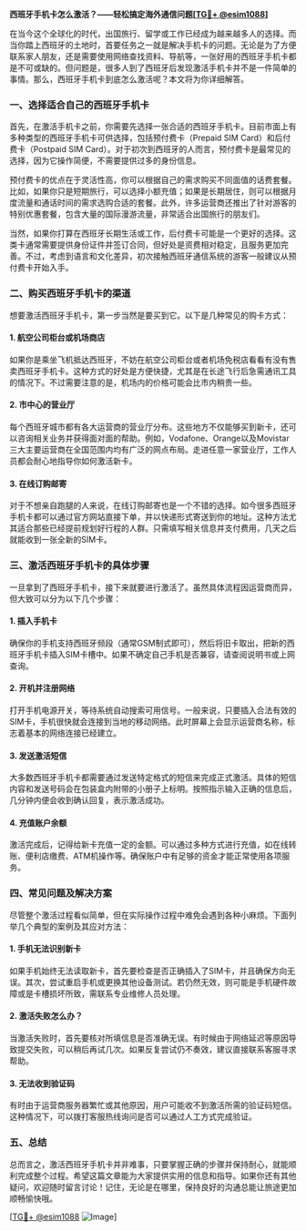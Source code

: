 **西班牙手机卡怎么激活？——轻松搞定海外通信问题[[TG💪+ @esim1088](https://t.me/s/esim1088)]**

在当今这个全球化的时代，出国旅行、留学或工作已经成为越来越多人的选择。而当你踏上西班牙的土地时，首要任务之一就是解决手机卡的问题。无论是为了方便联系家人朋友，还是需要使用网络查找资料、导航等，一张好用的西班牙手机卡都是不可或缺的。但问题是，很多人到了西班牙后发现激活手机卡并不是一件简单的事情。那么，西班牙手机卡到底怎么激活呢？本文将为你详细解答。

### 一、选择适合自己的西班牙手机卡

首先，在激活手机卡之前，你需要先选择一张合适的西班牙手机卡。目前市面上有多种类型的西班牙手机卡可供选择，包括预付费卡（Prepaid SIM Card）和后付费卡（Postpaid SIM Card）。对于初次到西班牙的人而言，预付费卡是最常见的选择，因为它操作简便，不需要提供过多的身份信息。

预付费卡的优点在于灵活性高，你可以根据自己的需求购买不同面值的话费套餐。比如，如果你只是短期旅行，可以选择小额充值；如果是长期居住，则可以根据月度流量和通话时间的需求选购合适的套餐。此外，许多运营商还推出了针对游客的特别优惠套餐，包含大量的国际漫游流量，非常适合出国旅行的朋友们。

当然，如果你打算在西班牙长期生活或工作，后付费卡可能是一个更好的选择。这类卡通常需要提供身份证件并签订合同，但好处是资费相对稳定，且服务更加完善。不过，考虑到语言和文化差异，初次接触西班牙通信系统的游客一般建议从预付费卡开始入手。

### 二、购买西班牙手机卡的渠道

想要激活西班牙手机卡，第一步当然是要买到它。以下是几种常见的购卡方式：

#### 1. 航空公司柜台或机场商店
如果你是乘坐飞机抵达西班牙，不妨在航空公司柜台或者机场免税店看看有没有售卖西班牙手机卡。这种方式的好处是方便快捷，尤其是在长途飞行后急需通讯工具的情况下。不过需要注意的是，机场内的价格可能会比市内稍贵一些。

#### 2. 市中心的营业厅
每个西班牙城市都有各大运营商的营业厅分布。这些地方不仅能够买到新卡，还可以咨询相关业务并获得面对面的帮助。例如，Vodafone、Orange以及Movistar三大主要运营商在全国范围内均有广泛的网点布局。走进任意一家营业厅，工作人员都会耐心地指导你如何激活新卡。

#### 3. 在线订购邮寄
对于不想亲自跑腿的人来说，在线订购邮寄也是一个不错的选择。如今很多西班牙手机卡都可以通过官方网站直接下单，并以快递形式寄送到你的地址。这种方法尤其适合那些已经提前规划好行程的人群。只需填写相关信息并支付费用，几天之后就能收到一张全新的SIM卡。

### 三、激活西班牙手机卡的具体步骤

一旦拿到了西班牙手机卡，接下来就要进行激活了。虽然具体流程因运营商而异，但大致可以分为以下几个步骤：

#### 1. 插入手机卡
确保你的手机支持西班牙频段（通常GSM制式即可），然后将旧卡取出，把新的西班牙手机卡插入SIM卡槽中。如果不确定自己手机是否兼容，请查阅说明书或上网查询。

#### 2. 开机并注册网络
打开手机电源开关，等待系统自动搜索可用信号。一般来说，只要插入合法有效的SIM卡，手机很快就会连接到当地的移动网络。此时屏幕上会显示运营商名称，标志着基本的网络连接已经建立。

#### 3. 发送激活短信
大多数西班牙手机卡都需要通过发送特定格式的短信来完成正式激活。具体的短信内容和发送号码会在包装盒内附带的小册子上标明。按照指示输入正确的信息后，几分钟内便会收到确认回复，表示激活成功。

#### 4. 充值账户余额
激活完成后，记得给新卡充值一定的金额。可以通过多种方式进行充值，如在线转账、便利店缴费、ATM机操作等。确保账户中有足够的资金才能正常使用各项服务。

### 四、常见问题及解决方案

尽管整个激活过程看似简单，但在实际操作过程中难免会遇到各种小麻烦。下面列举几个典型的案例及其应对方法：

#### 1. 手机无法识别新卡
如果手机始终无法读取新卡，首先要检查是否正确插入了SIM卡，并且确保方向无误。其次，尝试重启手机或更换其他设备测试。若仍然无效，则可能是手机硬件故障或是卡槽损坏所致，需联系专业维修人员处理。

#### 2. 激活失败怎么办？
当激活失败时，首先要核对所填信息是否准确无误。有时候由于网络延迟等原因导致提交失败，可以稍后再试几次。如果反复尝试仍不奏效，建议直接联系客服寻求帮助。

#### 3. 无法收到验证码
有时由于运营商服务器繁忙或其他原因，用户可能收不到激活所需的验证码短信。这种情况下，可以拨打客服热线询问是否可以通过人工方式完成验证。

### 五、总结

总而言之，激活西班牙手机卡并非难事，只要掌握正确的步骤并保持耐心，就能顺利完成整个过程。希望这篇文章能为大家提供实用的信息和指导。如果你还有其他疑问，欢迎随时留言讨论！记住，无论是在哪里，保持良好的沟通总能让旅途更加顺畅愉快哦。

[[TG💪+ @esim1088](https://t.me/s/esim1088) ![Image](https://i.postimg.cc/4NQfJmqS/Snipaste-2025-05-13-00-14-12.png)]